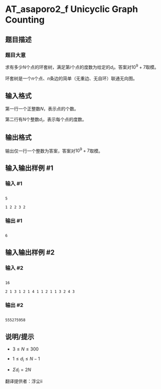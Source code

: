# AT_asaporo2_f Unicyclic Graph Counting

## 题目描述

### 题目大意
求有多少$N$个点的环套树，满足第$i$个点的度数为给定的$d_i$。答案对$10^9+7$取模。

环套树是一个$n$个点、$n$条边的简单（无重边、无自环）联通无向图。

## 输入格式

第一行一个正整数$N$，表示点的个数。

第二行有$N$个整数$d_i$，表示每个点的度数。

## 输出格式

输出仅一行一个整数为答案，答案对$10^9+7$取模。

## 输入输出样例 #1

### 输入 #1

```
5
1 2 2 3 2
```

### 输出 #1

```
6
```

## 输入输出样例 #2

### 输入 #2

```
16
2 1 3 1 2 1 4 1 1 2 1 1 3 2 4 3
```

### 输出 #2

```
555275958
```

## 说明/提示

- $3 \le N \le 300$
- $1 \le d_i \le N - 1$
- $\Sigma{d_i} = 2N$

翻译提供者：浮尘ii